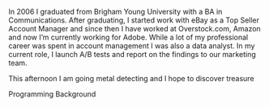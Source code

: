 In 2006 I graduated from Brigham Young University with a BA in Communications.  After graduating, I started work with eBay as a Top Seller Account Manager and since then I have worked at Overstock.com, Amazon and now I’m currently working for Adobe.  While a lot of my professional career was spent in account management I was also a data analyst.  In my current role, I launch A/B tests and report on the findings to our marketing team.

This afternoon I am going metal detecting and I hope to discover treasure

Programming Background